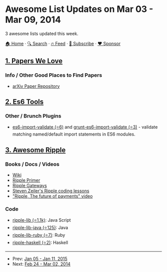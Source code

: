 # Awesome List Updates on Mar 03 - Mar 09, 2014

3 awesome lists updated this week.

[🏠 Home](/README.md) · [🔍 Search](https://www.trackawesomelist.com/search/) · [🔥 Feed](https://www.trackawesomelist.com/week/rss.xml) · [📮 Subscribe](https://trackawesomelist.us17.list-manage.com/subscribe?u=d2f0117aa829c83a63ec63c2f&id=36a103854c) · [❤️  Sponsor](https://github.com/sponsors/theowenyoung)



## [1. Papers We Love](/content/papers-we-love/papers-we-love/week/README.md)

### Info / Other Good Places to Find Papers

*   [arXiv Paper Repository](http://arxiv.org/)

## [2. Es6 Tools](/content/addyosmani/es6-tools/week/README.md)

### Other / Brunch Plugins

*   [es6-import-validate (⭐6)](https://github.com/sproutsocial/es6-import-validate) and [grunt-es6-import-validate (⭐3)](https://github.com/sproutsocial/grunt-es6-import-validate) - validate matching named/default import statements in ES6 modules.

## [3. Awesome Ripple](/content/vhpoet/awesome-ripple/week/README.md)

### Books / Docs / Videos

*   [Wiki](https://ripple.com/wiki/Main_Page)
*   [Ripple Primer](https://ripple.com/ripple_primer.pdf)
*   [Ripple Gateways](https://ripple.com/ripple-gateways.pdf)
*   [Steven Zeiler's Ripple coding lessons](https://www.youtube.com/user/stevenzeiler/videos?flow=grid\&view=0)
*   ["Ripple, The future of payments" video](https://vimeo.com/73887321)

### Code

*   [ripple-lib (⭐1.1k)](https://github.com/ripple/ripple-lib/): Java Script
*   [ripple-lib-java (⭐125)](https://github.com/ripple/ripple-lib-java/): Java
*   [ripple-lib-ruby (⭐7)](https://github.com/kevinejohn/ripple-lib-rpc-ruby/): Ruby
*   [ripple-haskell (⭐2)](https://github.com/singpolyma/ripple-haskell/): Haskell

---

- Prev: [Jan 05 - Jan 11, 2015](/content/2015/1/README.md)
- Next: [Feb 24 - Mar 02, 2014](/content/2014/8/README.md)